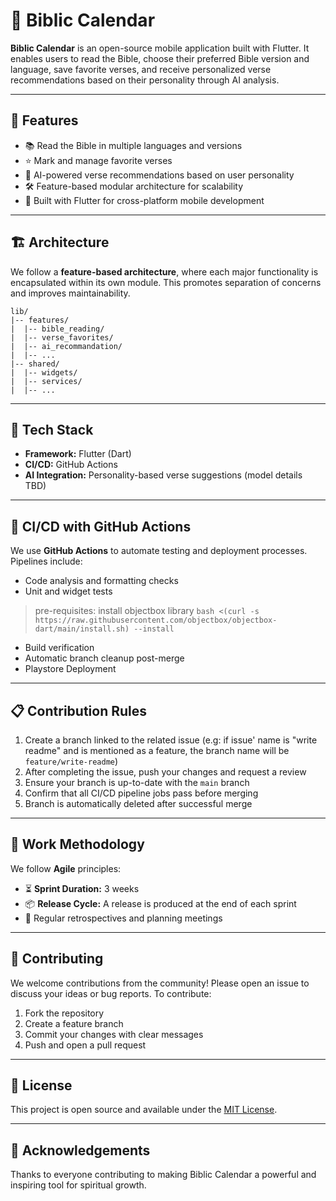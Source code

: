 # 📖 Biblic Calendar

**Biblic Calendar** is an open-source mobile application built with Flutter. It enables users to read the Bible, choose their preferred Bible version and language, save favorite verses, and receive personalized verse recommendations based on their personality through AI analysis.

---

## 🚀 Features

- 📚 Read the Bible in multiple languages and versions
- ⭐ Mark and manage favorite verses
- 🧠 AI-powered verse recommendations based on user personality
- 🛠️ Feature-based modular architecture for scalability
- 📱 Built with Flutter for cross-platform mobile development

---

## 🏗️ Architecture

We follow a **feature-based architecture**, where each major functionality is encapsulated within its own module. This promotes separation of concerns and improves maintainability.

```
lib/
|-- features/
|  |-- bible_reading/
|  |-- verse_favorites/
|  |-- ai_recommandation/
|  |-- ...
|-- shared/
|  |-- widgets/
|  |-- services/
|  |-- ...
```
---

## 🧰 Tech Stack

- **Framework:** Flutter (Dart)
- **CI/CD:** GitHub Actions
- **AI Integration:** Personality-based verse suggestions (model details TBD)

---

## 🧪 CI/CD with GitHub Actions

We use **GitHub Actions** to automate testing and deployment processes. Pipelines include:

- Code analysis and formatting checks
- Unit and widget tests
> pre-requisites: install objectbox library `bash <(curl -s https://raw.githubusercontent.com/objectbox/objectbox-dart/main/install.sh) --install`
- Build verification
- Automatic branch cleanup post-merge
- Playstore Deployment

---

## 📋 Contribution Rules

1. Create a branch linked to the related issue (e.g:  if issue' name is "write readme" and is mentioned as a feature, the branch name will be `feature/write-readme`)
2. After completing the issue, push your changes and request a review
3. Ensure your branch is up-to-date with the `main` branch
4. Confirm that all CI/CD pipeline jobs pass before merging
5. Branch is automatically deleted after successful merge

---

## 📅 Work Methodology

We follow **Agile** principles:

- ⏳ **Sprint Duration:** 3 weeks
- 📦 **Release Cycle:** A release is produced at the end of each sprint
- 🔄 Regular retrospectives and planning meetings

---

## 🤝 Contributing

We welcome contributions from the community! Please open an issue to discuss your ideas or bug reports. To contribute:

1. Fork the repository
2. Create a feature branch
3. Commit your changes with clear messages
4. Push and open a pull request

---

## 📄 License

This project is open source and available under the [MIT License](LICENSE).

---

## 🙏 Acknowledgements

Thanks to everyone contributing to making Biblic Calendar a powerful and inspiring tool for spiritual growth.